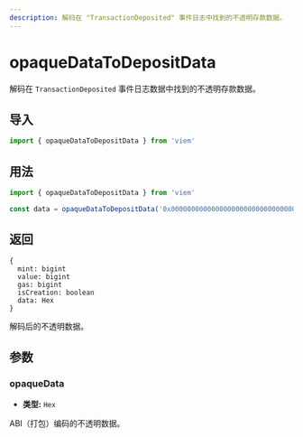 ```yaml
---
description: 解码在 "TransactionDeposited" 事件日志中找到的不透明存款数据。
---
```


# opaqueDataToDepositData

解码在 `TransactionDeposited` 事件日志数据中找到的不透明存款数据。

## 导入
```ts
import { opaqueDataToDepositData } from 'viem'
```

## 用法

```ts
import { opaqueDataToDepositData } from 'viem'

const data = opaqueDataToDepositData('0x00000000000000000000000000000000000000000000000000000000000001a40000000000000000000000000000000000000000000000000000000000000045000000000000526c01deadbeef')
```

## 返回

```
{
  mint: bigint
  value: bigint
  gas: bigint
  isCreation: boolean
  data: Hex
}
```

解码后的不透明数据。

## 参数

### opaqueData

- **类型:** `Hex`

ABI（打包）编码的不透明数据。